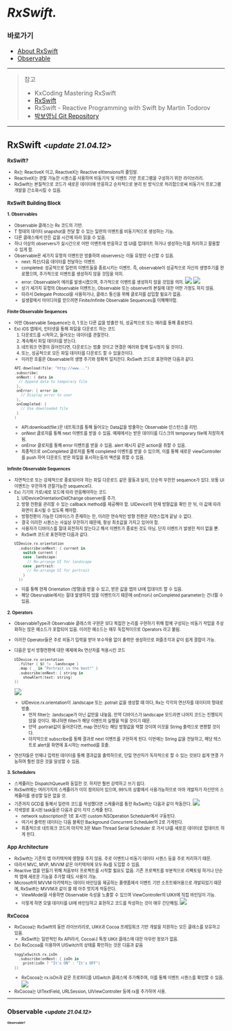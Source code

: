 # *RxSwift.*

### 바로가기

- [About RxSwift](#aboutrxswift)
- [Observable](#observable)

---
> 참고
>* KxCoding Mastering RxSwift
>* [RxSwift](https://github.com/ReactiveX/RxSwift)
>* RxSwift - Reactive Programming with Swift by Martin Todorov
>* [박보영님 Git Repository](https://github.com/fimuxd/RxSwift)
----

## <a name="aboutrxswift"></a>RxSwift *<small><update 21.04.12><small>*

### RxSwift?
- Rx는 ReactiveX 이고, ReactiveX는 Reactive eXtensions의 줄임말.
- ReactiveX는 관찰 가능한 시퀀스를 사용하여 비동기식 및 이벤트 기반 프로그램을 구성하기 위한 라이브러리.
- RxSwift는 본질적으로 코드가 새로운 데이터에 반응하고 순차적으로 분리 된 방식으로 처리함으로써 비동기식 프로그램 개발을 간소화시킬 수 있음.

### RxSwift Building Block
#### 1. Observables
- Observable<T> 클래스는 Rx 코드의 기반.
- T 형태의 데이터 snapshot을 전달 할 수 있는 일련의 이벤트를 비동기적으로 생성하는 기능.
- 다른 클래스에서 만든 값을 시간에 따라 읽을 수 있음.
- 하나 이상의 observers가 실시간으로 어떤 이벤트에 반응하고 앱 UI를 업데이트 하거나 생성하는지를 처리하고 활용할 수 있게 함.
- Observable은 세가지 유형의 이벤트만 방출하며 observers는 이들 유형만 수신할 수 있음.
	- next: 최신/다음 데이터를 전달하는 이벤트
	- completed: 성공적으로 일련의 이벤트들을 종료시키는 이벤트. 즉, observable이 성공적으로 자신의 생명주기를 완료했으며, 추가적으로 이벤트를 생성하지 않을 것임을 의미.
	- error: Observable이 에러를 발생시켰으며, 추가적으로 이벤트를 생성하지 않을 것임을 의미.
![](https://assets.alexandria.raywenderlich.com/books/rxs/images/f8d3cff7dafeb96562b1d9031cf41b30959aea0c036be76b0bb03070e392fed9/original.png)
![](https://assets.alexandria.raywenderlich.com/books/rxs/images/5e255ce9e0cb680c862ff81cddb3f721957ced5c1fa019660974b265367f0fd2/original.png)
	- 상기 세가지 유형의 Observable 이벤트는, Observable 또는 observer의 본질에 대한 어떤 가정도 하지 않음.
	- 따라서 Delegate Protocol을 사용하거나, 클래스 통신을 위해 클로저를 삽입할 필요가 없음.
	- 실생활에서 아이디어를 얻으려면 Finite/Infinite Observable Sequences를 이해해야함.

#### Finite Observable Sequences
- 어떤 Observable Sequence는 0, 1 또는 다른 값을 방출한 뒤, 성공적으로 또는 에러를 통해 종료된다.
- Ex) iOS 앱에서, 인터넷을 통해 파일을 다운로드 하는 코드
	1. 다운로드를 시작하고, 들어오는 데이터를 관찰한다.
	2. 계속해서 파일 데이터를 받는다.
	3. 네트워크 연결이 끊어진다면, 다운로드는 멈출 것이고 연결은 에러와 함께 일시정지 될 것이다.
	4. 또는, 성공적으로 모든 파일 데이터를 다운로드 할 수 있을것이다.
	- 이러한 흐름은 Observable의 생명 주기와 정확히 일치한다. RxSwift 코드로 표현하면 다음과 같다.
	```swift
	API.download(file: "http://www...")
   .subscribe(
     onNext: { data in
      // Append data to temporary file
     },
     onError: { error in
       // Display error to user
     },
     onCompleted: {
       // Use downloaded file
     }
   )
	```
	- API.download(file:)은 네트워크를 통해 들어오는 Data값을 방출하는 Observable<Data> 인스턴스를 리턴.
	- onNext 클로저를 통해 next 이벤트를 받을 수 있음. 예제에서는 받은 데이터를 디스크의 temporary file에 저장하게 됨.
	- onError 클로저를 통해 error 이벤트를 받을 수 있음. alert 메시지 같은 action을 취할 수 있음.
	- 최종적으로 onCompleted 클로저를 통해 completed 이벤트를 받을 수 있으며, 이를 통해 새로운 viewController를 push 하여 다운로드 받은 파일을 표시하는등의 액션을 취할 수 있음.

#### Infinite Observable Sequences
- 자연적으로 또는 강제적으로 종료되어야 하는 파일 다운로드 같은 활동과 달리, 단순히 무한한 sequence가 있다. 보통 UI 이벤트는 무한하게 관찰가능한 sequence다.
- Ex) 기기의 가로/세로 모드에 따라 반응해야하는 코드
	1. UIDeviceOrientationDidChange observer를 추가.
	2. 방향 전환을 관리할 수 있는 callback method를 제공해야 함. UIDevice의 현재 방향값을 확인 한 뒤, 이 값에 따라 화면이 표시될 수 있도록 해야함.
	- 방향전환이 가능한 디바이스가 존재하는 한, 이러한 연속적인 방향 전환은 자연스럽게 끝날 수 없다.
	- 결국 이러한 시퀀스는 사실상 무한하기 때문에, 항상 최초값을 가지고 있어야 함.
	- 사용자가 디바이스를 절대 회전하지 않는다고 해서 이벤트가 종료된 것도 아님. 단지 이벤트가 발생한 적이 없을 뿐.
	- RxSwift 코드로 표현하면 다음과 같다.
	```swift
	UIDevice.rx.orientation
	  .subscribe(onNext: { current in
	    switch current {
	    case .landscape:
	      // Re-arrange UI for landscape
	    case .portrait:
	      // Re-arrange UI for portrait
	    }
	  })
	```
	- 이를 통해 현재 Orientation (방향)을 받을 수 있고, 받은 값을 앱의 UI에 업데이트 할 수 있음.
	- 해당 Obesrvable에서는 절대 발생하지 않을 이벤트이기 때문에 onError나 onCompleted parameter는 건너뛸 수 있음.

#### 2. Operators
- ObservableType과 Observable 클래스의 구현은 보다 복잡한 논리를 구현하기 위해 함께 구성되는 비동기 작업을 추상화하는 많은 메소드가 포함되어 있음. 이러한 메소드는 매우 독립적이므로 Operators 라고 불림.
- 이러한 Operator들은 주로 비동기 입력을 받아 부수작용 없이 출력만 생성하므로 퍼즐조각과 같이 쉽게 결합이 가능.
- 다음은 앞서 방향전환에 대한 예제에 Rx 연산자를 적용시킨 코드
	```swift
	UIDevice.rx.orientation
	  .filter { $0 != .landscape }
	  .map { _ in "Portrait is the best!" }
	  .subscribe(onNext: { string in
	    showAlert(text: string)
  })
	```
	![](https://assets.alexandria.raywenderlich.com/books/rxs/images/4733ac0cfa80353413c2f1e0a5058322dfc7daca1d6cd13323b5b3fe85378083/original.png)

	- UIDevice.rx.orientation이 .landscape 또는 .potrait 값을 생성할 때 마다, Rx는 각각의 연산자를 데이터의 형태로 방출.
		- 먼저 filter는 .landscape가 아닌 값만을 내놓음. 만약 디바이스가 landscape 모드라면 나머지 코드는 진행되지 않을 것이다. 왜냐하면 filter가 해당 이벤트의 실행을 막을 것이기 때문.
		- 만약 .portrait값이 들어온다면, map 연산자는 해당 방향값을 택할 것이며 이것을 String 출력으로 변환할 것이다.
		- 마지막으로 subscribe를 통해 결과로 next 이벤트를 구현하게 된다. 이번에는 String 값을 전달하고, 해당 텍스트로 alert을 화면에 표시하는 method를 호출.
- 연산자들은 언제나 입력된 데이터를 통해 결과값을 출력하므로, 단일 연산자가 독자적으로 할 수 있는 것보다 쉽게 연결 가능하며 훨씬 많은 것을 달성할 수 있음.

#### 3. Schedulers
- 스케쥴러는 DispatchQueue와 동일한 것. 하지만 훨씬 강력하고 쓰기 쉽다.
- RxSwift에는 여러가지의 스케쥴러가 이미 정의되어 있으며, 99%의 상황에서 사용가능하므로 아마 개발자가 자신만의 스케쥴러를 생성할 일은 없을 것. 
- 기존까지 GCD를 통해서 일련의 코드를 작성했다면 스케쥴러를 통한 RxSwift는 다음과 같이 작동한다.
![](https://assets.alexandria.raywenderlich.com/books/rxs/images/28bdd14bbb8cebcb00fcdc724a10d4f34c19a2b14bcdda5c7ed1f59af513b6f4/original.png)
- 각색깔로 표시된 task들은 다음과 같이 각각 스케쥴 된다.
	- network subscription은 1로 표시된 custom NSOperation Scheduler에서 구동된다.
	- 여기서 출력된 데이터는 다음 블록인 Background Concurrent Scheduler의 2로 가게된다.
	- 최종적으로 네트워크 코드의 마지막 3은 Main Thread Serial Scheduler 로 가서 UI를 새로운 데이터로 업데이트 하게 된다.

### App Architecture
- RxSwift는 기존의 앱 아키텍처에 영향을 주지 않음. 주로 이벤트나 비동기 데이터 시퀀스 등을 주로 처리하기 때문.
- 따라서 MVC, MVP, MVVM 같은 아키텍처에 모두 Rx를 도입할 수 있음.
- Reactive 앱을 만들기 위해 처음부터 프로젝트를 시작할 필요도 없음. 기존 프로젝트를 부분적으로 리팩토링 하거나 단순히 앱에 새로운 기능을 추가할 때도 사용이 가능.
- Microsoft의 MVVM 아키텍처는 데이터 바인딩을 제공하는 플랫폼에서 이벤트 기반 소프트웨어용으로 개발되었기 때문에, RxSwift는 MVVM과 같이 쓸 때 아주 멋지게 작동한다.
	- ViewModel을 사용하면 Observable<T> 속성을 노출할 수 있으며 ViewController의 UIKit에 직접 바인딩이 가능.
	- 이렇게 하면 모델 데이터를 UI에 바인딩하고 표현하고 코드를 작성하는 것이 매우 간단해짐.
![](https://assets.alexandria.raywenderlich.com/books/rxs/images/0625dc8cc2e93bdc9324fafea84fadaaf4729dfd39d114996486bb185bdb53e0/original.png)

### RxCocoa
- RxCocoa는 RxSwift의 동반 라이브러리로, UIKit과 Cocoa 프레임워크 기반 개발을 지원하는 모든 클래스를 보유하고 있음.
	- RxSwift는 일반적인 Rx API라서, Cocoa나 특정 UIKit 클래스에 대한 아무런 정보가 없음.
- Ex) RxCocoa를 이용하여 UISwitch의 상태를 확인하는 것은 다음과 같음
	```swift
	toggleSwitch.rx.isOn
	  .subscribe(onNext: { isOn in
	    print(isOn ? "It's ON" : "It's OFF")
  })
	```
	- RxCocoa는 rx.isOn과 같은 프로퍼티를 UISwitch 클래스에 추가해주며, 이를 통해 이벤트 시퀀스를 확인할 수 있음.
![](https://assets.alexandria.raywenderlich.com/books/rxs/images/cedb9fef08575f6d7985d0d78f296bd79ecf1f61c42dc703cc45bc0e91765b11/original.png)
- RxCocoa는 UITextField, URLSession, UIViewController 등에 rx를 추가하여 사용.

---

## <a name="observable"></a>Observable *<small><update 21.04.12><small>*
#### Observable?



